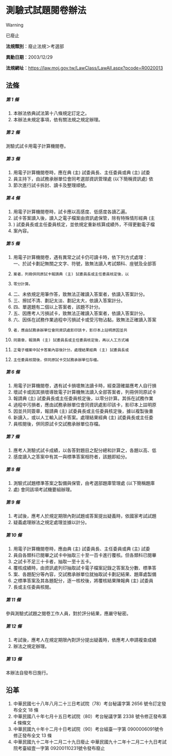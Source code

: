 # 測驗式試題閱卷辦法
> [!WARNING]
> 已廢止

**法規類別**：廢止法規＞考選部

**異動日期**：2003/12/29  

**法規網址**：https://law.moj.gov.tw/LawClass/LawAll.aspx?pcode=R0020013



## 法條
##### 第 1 條
1. 本辦法依典試法第十八條規定訂定之。
1. 本辦法未規定事項，依有關法規之規定辦理。

##### 第 2 條
測驗式試卡用電子計算機閱卷。

##### 第 3 條
1. 用電子計算機閱卷時，應在典 (主) 試委員長、主任委員或典 (主) 試委
1. 員主持下，由試務承辦單位會同考選部資訊管理處 (以下簡稱資訊處) 依
1. 節次進行試卡拆封、讀卡及整理順號。

##### 第 4 條
1. 用電子計算機閱卷時，試卡應以高感度、低感度各讀乙遍。
1. 試卡答案讀入後，讀入之電子檔案由資訊處保管，除有特殊情形經典 (主
1. ) 試委員長或主任委員核定，並依規定重新核算成績外，不得更動電子檔
1. 案內容。

##### 第 5 條
1. 用電子計算機閱卷，遇有異常之試卡仍可讀卡時，依下列方式處理：  
一、於試卡劃記無關之文字、符號，致無法讀入考試類科、座號及全部答
1.     案者，列冊併同原試卡報請典 (主) 試委員長或主任委員核定後，以
1.     零分計算。
1. 二、未依規定用筆作答，致無法正確讀入答案者，依讀入答案計分。
1. 三、擦拭不清、劃記太淡、劃記太大，依讀入答案計分。
1. 四、單選題有二個以上答案者，該題不計分。
1. 五、因應考人污損試卡，致無法正確讀入答案者，依讀入答案計分。
1. 六、因係在試務作業過程中污損試卡或受污物沾黏，致無法正確讀入答案
1.     者，應由試務承辦單位會同資訊處影印該卡，影印本上註明原因並共
1.     同簽章，報請典 (主) 試委員長或主任委員核定後，再以人工方式補
1.     正電子檔案中試卡答案內容後計分。處理結果經典 (主) 試委員長或
1.     主任委員核閱後，併同原試卡交試務承辦單位存檔。

##### 第 6 條
1. 用電子計算機閱卷，遇有試卡損壞無法讀卡時，經查證確屬應考人自行損
1. 壞試卡或因其損壞導致電子計算機無法讀入全部答案者，列冊併同原試卡
1. 報請典 (主) 試委員長或主任委員核定後，以零分計算。其係在試務作業
1. 過程中污損者，應由試務承辦單位會同資訊處影印該卡，影印本上註明原
1. 因並共同簽章，報請典 (主) 試委員長或主任委員核定後，據以複製後重
1. 新讀入，或以人工輸入試卡答案。處理結果經典 (主) 試委員長或主任委
1. 員核閱後，併同原試卡交試務承辦單位存檔。

##### 第 7 條
1. 應考人測驗式試卡成績，以各答對題目之配分總和計算之，各題以高、低
1. 感度讀入之答案中有其一與標準答案相符者，該題即給分。

##### 第 8 條
1. 測驗式試題標準答案之製備與保管，由考選部題庫管理處 (以下簡稱題庫
1. 處) 會同該項考試機要組辦理。

##### 第 9 條
1. 考試後，應考人於規定期限內對試題或答案提出疑義時，依國家考試試題
1. 疑義處理辦法之規定處理並據以計分。

##### 第 10 條
1. 用電子計算機閱卷時，應由典 (主) 試委員長、主任委員或典 (主) 試委
1. 員自各類科已閱畢之試卡中抽取三十至一百卡進行覆核。但各類科已閱畢
1. 之試卡不足三十卡者，抽取一至十五卡。
1. 覆核成績時，由資訊處列印抽取試卡電子檔案記錄之答案及分數、標準答
1. 案、各題配分等內容，交試務承辦單位就抽取試卡劃記結果、題庫處製備
1. 之標準答案及其各題配分，逐一核校後，將覆核結果陳報典 (主) 試委員
1. 長或主任委員核閱。

##### 第 11 條
參與測驗式試題之閱卷工作人員，對於評分結果，應嚴守秘密。

##### 第 12 條
1. 考試後，應考人在規定期限內對評分提出疑義時，依應考人申請複查成績
1. 辦法之規定辦理。

##### 第 13 條
本辦法自發布日施行。

## 沿革
1. 中華民國七十八年八月二十三日考試院（78）考台秘議字第 2656 號令訂定發布全文 18 條
1. 中華民國八十年七月十五日考試院（80）考台秘議字第 2338 號令修正發布第 4  條條文
1. 中華民國九十年十二月十日考試院（90）考台組臺一字第 0900006091號令修正發布全文 13 條
1. 中華民國九十二年十二月二十九日廢止                            中華民國九十二年十二月二十九日考試院考臺組壹一字第 09200110231號令發布廢止
